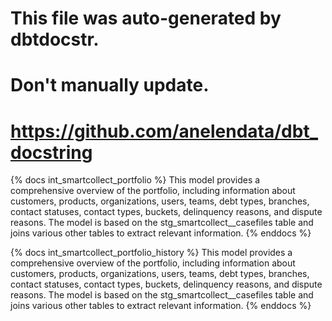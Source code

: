 # This file was auto-generated by dbtdocstr.
# Don't manually update.
# https://github.com/anelendata/dbt_docstring

{% docs int_smartcollect_portfolio %}
This model provides a comprehensive overview of the portfolio,
including information about customers, products, organizations, users,
teams, debt types, branches, contact statuses, contact types, buckets,
delinquency reasons, and dispute reasons.
The model is based on the stg_smartcollect__casefiles table and joins
various other tables to extract relevant information.
{% enddocs %}

{% docs int_smartcollect_portfolio_history %}
This model provides a comprehensive overview of the portfolio,
including information about customers, products, organizations, users,
teams, debt types, branches, contact statuses, contact types, buckets,
delinquency reasons, and dispute reasons.
The model is based on the stg_smartcollect__casefiles table and joins
various other tables to extract relevant information.
{% enddocs %}


